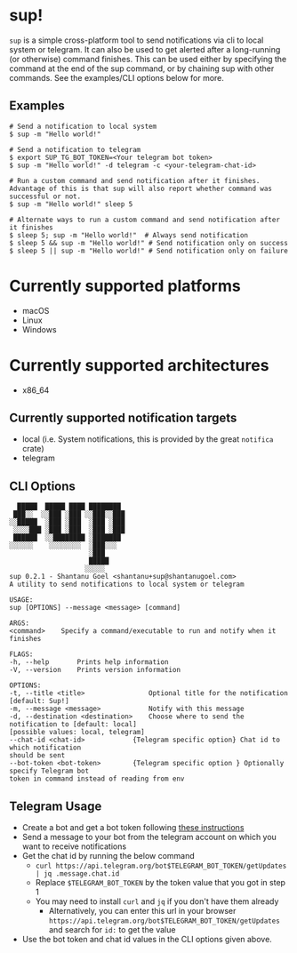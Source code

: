 # sup!

`sup` is a simple cross-platform tool to send notifications via cli to local system or telegram.
It can also be used to get alerted after a long-running (or otherwise) command finishes. This can be used either by specifying the command at the end of the sup command, or by chaining sup with other commands. See the examples/CLI options below for more.

## Examples
```
# Send a notification to local system
$ sup -m "Hello world!"

# Send a notification to telegram
$ export SUP_TG_BOT_TOKEN=<Your telegram bot token>
$ sup -m "Hello world!" -d telegram -c <your-telegram-chat-id> 

# Run a custom command and send notification after it finishes. Advantage of this is that sup will also report whether command was successful or not.
$ sup -m "Hello world!" sleep 5

# Alternate ways to run a custom command and send notification after it finishes
$ sleep 5; sup -m "Hello world!"  # Always send notification
$ sleep 5 && sup -m "Hello world!" # Send notification only on success
$ sleep 5 || sup -m "Hello world!" # Send notification only on failure

```

# Currently supported platforms
- macOS
- Linux
- Windows

# Currently supported architectures
- x86_64

## Currently supported notification targets
- local (i.e. System notifications, this is provided by the great `notifica` crate)
- telegram

## CLI Options
```
  █████  █████ ████ ████████ 
 ███░░  ░░███ ░███ ░░███░░███
░░█████  ░███ ░███  ░███ ░███
 ░░░░███ ░███ ░███  ░███ ░███
 ██████  ░░████████ ░███████ 
░░░░░░    ░░░░░░░░  ░███░░░  
                    ░███     
                    █████    
                   ░░░░░     
sup 0.2.1 - Shantanu Goel <shantanu+sup@shantanugoel.com>
A utility to send notifications to local system or telegram

USAGE:
sup [OPTIONS] --message <message> [command]

ARGS:
<command>    Specify a command/executable to run and notify when it finishes

FLAGS:
-h, --help       Prints help information
-V, --version    Prints version information

OPTIONS:
-t, --title <title>                Optional title for the notification [default: Sup!]
-m, --message <message>            Notify with this message
-d, --destination <destination>    Choose where to send the notification to [default: local]
[possible values: local, telegram]
--chat-id <chat-id>            {Telegram specific option} Chat id to which notification
should be sent
--bot-token <bot-token>        {Telegram specific option } Optionally specify Telegram bot
token in command instead of reading from env
```

## Telegram Usage
- Create a bot and get a bot token following [these instructions](https://core.telegram.org/bots#6-botfather)
- Send a message to your bot from the telegram account on which you want to receive notifications
- Get the chat id by running the below command
  - `curl https://api.telegram.org/bot$TELEGRAM_BOT_TOKEN/getUpdates | jq .message.chat.id`
  - Replace `$TELEGRAM_BOT_TOKEN` by the token value that you got in step 1
  - You may need to install `curl` and `jq` if you don't have them already
    - Alternatively, you can enter this url in your browser `https://api.telegram.org/bot$TELEGRAM_BOT_TOKEN/getUpdates` and search for `id:` to get the value
- Use the bot token and chat id values in the CLI options given above. 